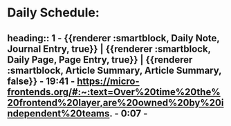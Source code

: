 # Daily Schedule:
heading:: 1
	- {{renderer :smartblock, Daily Note, Journal Entry, true}} | {{renderer :smartblock, Daily Page, Page Entry, true}} | {{renderer :smartblock, Article Summary, Article Summary, false}}
	- 19:41
		- https://micro-frontends.org/#:~:text=Over%20time%20the%20frontend%20layer,are%20owned%20by%20independent%20teams.
	- 0:07
		-
-